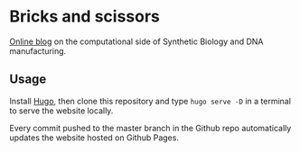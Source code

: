 # Bricks and scissors

[Online blog](https://zulko.github.io/bricks_and_scissors/) on the computational side of Synthetic Biology and DNA manufacturing.

## Usage

Install [Hugo](https://gohugo.io/), then clone this repository and type `hugo serve -D` in a terminal to serve the website locally.

Every commit pushed to the master branch in the Github repo automatically updates the website hosted on Github Pages.
